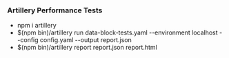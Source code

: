 ### Artillery Performance Tests

- npm i artillery
- $(npm bin)/artillery run data-block-tests.yaml --environment localhost --config config.yaml --output report.json
- $(npm bin)/artillery report report.json report.html 

